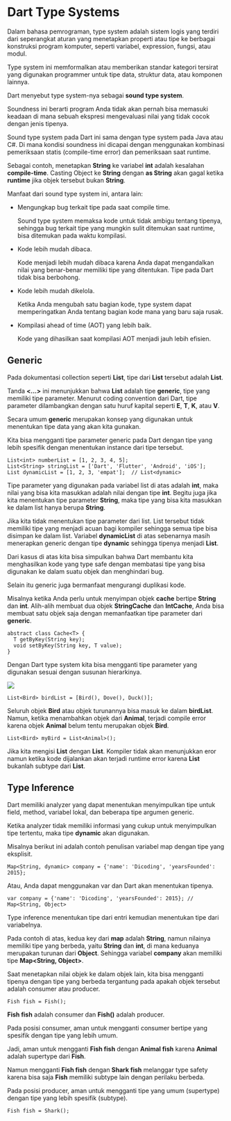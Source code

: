 # Dart Type Systems

Dalam bahasa pemrograman, type system adalah sistem logis yang terdiri dari seperangkat aturan yang menetapkan properti atau tipe ke berbagai konstruksi program komputer, seperti variabel, expression, fungsi, atau modul.

Type system ini memformalkan atau memberikan standar kategori tersirat yang digunakan programmer untuk tipe data, struktur data, atau komponen lainnya.

Dart menyebut type system-nya sebagai **sound type system**.

Soundness ini berarti program Anda tidak akan pernah bisa memasuki keadaan di mana sebuah ekspresi mengevaluasi nilai yang tidak cocok dengan jenis tipenya.

Sound type system pada Dart ini sama dengan type system pada Java atau C#. Di mana kondisi soundness ini dicapai dengan menggunakan kombinasi pemeriksaan statis (compile-time error) dan pemeriksaan saat runtime. 

Sebagai contoh, menetapkan **String** ke variabel **int** adalah kesalahan **compile-time**. Casting Object ke **String** dengan **as String** akan gagal ketika **runtime** jika objek tersebut bukan **String**.

Manfaat dari sound type system ini, antara lain:

* Mengungkap bug terkait tipe pada saat compile time.
  
  Sound type system memaksa kode untuk tidak ambigu tentang tipenya, sehingga bug terkait tipe yang mungkin sulit ditemukan saat runtime, bisa ditemukan pada waktu kompilasi.

* Kode lebih mudah dibaca.
  
  Kode menjadi lebih mudah dibaca karena Anda dapat mengandalkan nilai yang benar-benar memiliki tipe yang ditentukan. Tipe pada Dart tidak bisa berbohong.

* Kode lebih mudah dikelola.
  
  Ketika Anda mengubah satu bagian kode, type system dapat memperingatkan Anda tentang bagian kode mana yang baru saja rusak.

* Kompilasi ahead of time (AOT) yang lebih baik.
  
  Kode yang dihasilkan saat kompilasi AOT menjadi jauh lebih efisien.

## Generic

Pada dokumentasi collection seperti **List**, tipe dari **List** tersebut adalah **List<E>**.

Tanda **<...>** ini menunjukkan bahwa **List** adalah tipe **generic**, tipe yang memiliki tipe parameter. Menurut coding convention dari Dart, tipe parameter dilambangkan dengan satu huruf kapital seperti **E**, **T**, **K**, atau **V**.

Secara umum **generic** merupakan konsep yang digunakan untuk menentukan tipe data yang akan kita gunakan.

Kita bisa mengganti tipe parameter generic pada Dart dengan tipe yang lebih spesifik dengan menentukan instance dari tipe tersebut.

~~~
List<int> numberList = [1, 2, 3, 4, 5];
List<String> stringList = ['Dart', 'Flutter', 'Android', 'iOS'];
List dynamicList = [1, 2, 3, 'empat'];  // List<dynamic>
~~~

Tipe parameter yang digunakan pada variabel list di atas adalah **int**, maka nilai yang bisa kita masukkan adalah nilai dengan tipe **int**. Begitu juga jika kita menentukan tipe parameter **String**, maka tipe yang bisa kita masukkan ke dalam list hanya berupa **String**.

Jika kita tidak menentukan tipe parameter dari list. List tersebut tidak memiliki tipe yang menjadi acuan bagi kompiler sehingga semua tipe bisa disimpan ke dalam list. Variabel **dynamicList** di atas sebenarnya masih menerapkan generic dengan tipe **dynamic** sehingga tipenya menjadi **List<dynamic>**.

Dari kasus di atas kita bisa simpulkan bahwa Dart membantu kita menghasilkan kode yang type safe dengan membatasi tipe yang bisa digunakan ke dalam suatu objek dan menghindari bug.

Selain itu generic juga bermanfaat mengurangi duplikasi kode. 

Misalnya ketika Anda perlu untuk menyimpan objek **cache** bertipe **String** dan **int**. Alih-alih membuat dua objek **StringCache** dan **IntCache**, Anda bisa membuat satu objek saja dengan memanfaatkan tipe parameter dari **generic**.

~~~
abstract class Cache<T> {
  T getByKey(String key);
  void setByKey(String key, T value);
}
~~~

Dengan Dart type system kita bisa mengganti tipe parameter yang digunakan sesuai dengan susunan hierarkinya.

![](https://d17ivq9b7rppb3.cloudfront.net/original/academy/2020033110310018d2bf3fc6d0527f9f6a8c6096d350c9.jpeg)

~~~
List<Bird> birdList = [Bird(), Dove(), Duck()];
~~~

Seluruh objek **Bird** atau objek turunannya bisa masuk ke dalam **birdList**. Namun, ketika menambahkan objek dari **Animal**, terjadi compile error karena objek **Animal** belum tentu merupakan objek **Bird**.

~~~
List<Bird> myBird = List<Animal>();
~~~

Jika kita mengisi **List<Bird>** dengan **List<Animal>**. Kompiler tidak akan menunjukkan eror namun ketika kode dijalankan akan terjadi runtime error karena **List<Animal>** bukanlah subtype dari **List<Bird>**.

## Type Inference

Dart memiliki analyzer yang dapat menentukan menyimpulkan tipe untuk field, method, variabel lokal, dan beberapa tipe argumen generic.

Ketika analyzer tidak memiliki informasi yang cukup untuk menyimpulkan tipe tertentu, maka tipe **dynamic** akan digunakan.

Misalnya berikut ini adalah contoh penulisan variabel map dengan tipe yang eksplisit.

~~~
Map<String, dynamic> company = {'name': 'Dicoding', 'yearsFounded': 2015};
~~~

Atau, Anda dapat menggunakan var dan Dart akan menentukan tipenya.

~~~
var company = {'name': 'Dicoding', 'yearsFounded': 2015}; // Map<String, Object>
~~~

Type inference menentukan tipe dari entri kemudian menentukan tipe dari variabelnya. 

Pada contoh di atas, kedua key dari **map** adalah **String**, namun nilainya memiliki tipe yang berbeda, yaitu **String** dan **int**, di mana keduanya merupakan turunan dari **Object**. Sehingga variabel **company** akan memiliki tipe **Map<String, Object>**.

Saat menetapkan nilai objek ke dalam objek lain, kita bisa mengganti tipenya dengan tipe yang berbeda tergantung pada apakah objek tersebut adalah consumer atau producer. 

~~~
Fish fish = Fish();
~~~

**Fish fish** adalah consumer dan **Fish()** adalah producer.

Pada posisi consumer, aman untuk mengganti consumer bertipe yang spesifik dengan tipe yang lebih umum. 

Jadi, aman untuk mengganti **Fish fish** dengan **Animal fish** karena **Animal** adalah supertype dari **Fish**.

Namun mengganti **Fish fish** dengan **Shark fish** melanggar type safety karena bisa saja **Fish** memiliki subtype lain dengan perilaku berbeda.

Pada posisi producer, aman untuk mengganti tipe yang umum (supertype) dengan tipe yang lebih spesifik (subtype).

~~~
Fish fish = Shark();
~~~